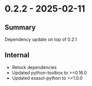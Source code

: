 # 0.2.2 - 2025-02-11

## Summary

Dependency update on top of 0.2.1

## Internal

* Relock dependencies
* Updated python-toolbox to >=0.16.0
* Updated exasol-python to >=1.0.0
